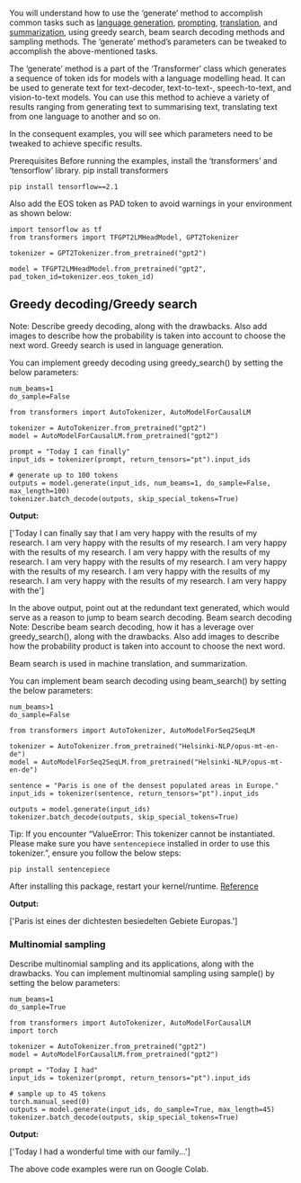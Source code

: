 You will understand how to use the ‘generate’ method to accomplish common tasks such as [language generation](https://huggingface.co/docs/transformers/tasks/language_modeling), [prompting](https://huggingface.co/Meli/GPT2-Prompt), [translation](https://huggingface.co/docs/transformers/tasks/translation), and [summarization](https://huggingface.co/docs/transformers/tasks/summarization), using greedy search, beam search decoding methods and sampling methods. The ‘generate’ method’s parameters can be tweaked to accomplish the above-mentioned tasks.

The ‘generate’ method is a part of the ‘Transformer’ class which generates a sequence of token ids for models with a language modelling head. It can be used to generate text for text-decoder, text-to-text-, speech-to-text, and vision-to-text models. You can use this method to achieve a variety of results ranging from generating text to summarising text, translating text from one language to another and so on. 

In the consequent examples, you will see which parameters need to be tweaked to achieve specific results.

Prerequisites
Before running the examples, install the ‘transformers’ and ‘tensorflow’ library.
pip install transformers

```
pip install tensorflow==2.1
```

Also add the EOS token as PAD token to avoid warnings in your environment as shown below:

```
import tensorflow as tf
from transformers import TFGPT2LMHeadModel, GPT2Tokenizer

tokenizer = GPT2Tokenizer.from_pretrained("gpt2")

model = TFGPT2LMHeadModel.from_pretrained("gpt2", pad_token_id=tokenizer.eos_token_id)
```

## Greedy decoding/Greedy search
Note: Describe greedy decoding, along with the drawbacks. Also add images to describe how the probability is taken into account to choose the next word.
Greedy search is used in language generation.

You can implement greedy decoding using greedy_search() by setting the below parameters:
```
num_beams=1
do_sample=False
```
```
from transformers import AutoTokenizer, AutoModelForCausalLM

tokenizer = AutoTokenizer.from_pretrained("gpt2")
model = AutoModelForCausalLM.from_pretrained("gpt2")

prompt = "Today I can finally"
input_ids = tokenizer(prompt, return_tensors="pt").input_ids

# generate up to 100 tokens
outputs = model.generate(input_ids, num_beams=1, do_sample=False, max_length=100)
tokenizer.batch_decode(outputs, skip_special_tokens=True)
```

**Output:**

['Today I can finally say that I am very happy with the results of my research. I am very happy with the results of my research. I am very happy with the results of my research. I am very happy with the results of my research. I am very happy with the results of my research. I am very happy with the results of my research. I am very happy with the results of my research. I am very happy with the results of my research. I am very happy with the']


In the above output, point out at the redundant text generated, which would serve as a reason to jump to beam search decoding.
Beam search decoding
Note: Describe beam search decoding, how it has a leverage over greedy_search(), along with the drawbacks. Also add images to describe how the probability product is taken into account to choose the next word.

Beam search is used in machine translation, and summarization.

You can implement beam search decoding using beam_search() by setting the below parameters:
```
num_beams>1
do_sample=False
```
```
from transformers import AutoTokenizer, AutoModelForSeq2SeqLM

tokenizer = AutoTokenizer.from_pretrained("Helsinki-NLP/opus-mt-en-de")
model = AutoModelForSeq2SeqLM.from_pretrained("Helsinki-NLP/opus-mt-en-de")

sentence = "Paris is one of the densest populated areas in Europe."
input_ids = tokenizer(sentence, return_tensors="pt").input_ids

outputs = model.generate(input_ids)
tokenizer.batch_decode(outputs, skip_special_tokens=True)
```

Tip: If you encounter “ValueError: This tokenizer cannot be instantiated. Please make sure you have `sentencepiece` installed in order to use this tokenizer.”, ensure you follow the below steps:
```
pip install sentencepiece
```

After installing this package, restart your kernel/runtime. 
[Reference](https://stackoverflow.com/questions/65431837/transformers-v4-x-convert-slow-tokenizer-to-fast-tokenizer)

**Output:**

['Paris ist eines der dichtesten besiedelten Gebiete Europas.']



### Multinomial sampling
Describe multinomial sampling and its applications, along with the drawbacks.
You can implement multinomial sampling using sample() by setting the below parameters:
```
num_beams=1
do_sample=True
```
```
from transformers import AutoTokenizer, AutoModelForCausalLM
import torch

tokenizer = AutoTokenizer.from_pretrained("gpt2")
model = AutoModelForCausalLM.from_pretrained("gpt2")

prompt = "Today I had"
input_ids = tokenizer(prompt, return_tensors="pt").input_ids

# sample up to 45 tokens
torch.manual_seed(0)
outputs = model.generate(input_ids, do_sample=True, max_length=45)
tokenizer.batch_decode(outputs, skip_special_tokens=True)
```

**Output:**

['Today I had a wonderful time with our family...']



The above code examples were run on Google Colab.
